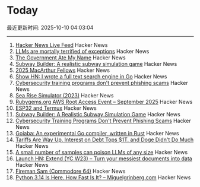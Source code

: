 # Today

最近更新时间: 2025-10-10 04:03:04

--- 
1. [Hacker News Live Feed](https://jerbear2008.github.io/hn-live/) Hacker News
2. [LLMs are mortally terrified of exceptions](https://twitter.com/karpathy/status/1976077806443569355) Hacker News
3. [The Government Ate My Name](https://slate.com/life/2025/10/passport-name-change-united-states-mexico-spain-immigration.html) Hacker News
4. [Subway Builder: A realistic subway simulation game](https://www.subwaybuilder.com/) Hacker News
5. [2025 MacArthur Fellows](https://www.macfound.org/programs/awards/fellows/) Hacker News
6. [Show HN: I wrote a full text search engine in Go](https://github.com/wizenheimer/blaze) Hacker News
7. [Cybersecurity training programs don't prevent phishing scams](https://today.ucsd.edu/story/cybersecurity-training-programs-dont-prevent-employees-from-falling-for-phishing-scams) Hacker News
8. [Sea Rise Simulator (2023)](https://nagix.github.io/sea-level-rise-3d-map/) Hacker News
9. [Rubygems.org AWS Root Access Event – September 2025](https://rubycentral.org/news/rubygems-org-aws-root-access-event-september-2025/) Hacker News
10. [ESP32 and Termux](https://blog.gavide.dev/blog/esp32-and-termux) Hacker News
11. [Subway Builder: A Realistic Subway Simulation Game](https://www.subwaybuilder.com/) Hacker News
12. [Cybersecurity Training Programs Don't Prevent Phishing Scams](https://today.ucsd.edu/story/cybersecurity-training-programs-dont-prevent-employees-from-falling-for-phishing-scams) Hacker News
13. [Goiaba: An experimental Go compiler, written in Rust](https://github.com/raphamorim/goiaba) Hacker News
14. [Tariffs Are Way Up. Interest on Debt Tops $1T. and Doge Didn't Do Much](https://www.wsj.com/economy/federal-budget-fiscal-2025-e8d21595) Hacker News
15. [A small number of samples can poison LLMs of any size](https://www.anthropic.com/research/small-samples-poison) Hacker News
16. [Launch HN: Extend (YC W23) – Turn your messiest documents into data](https://www.extend.ai/) Hacker News
17. [Fireman Sam (Commodore 64)](http://retrovania-vgjunk.blogspot.com/2016/11/fireman-sam-commodore-64.html) Hacker News
18. [Python 3.14 Is Here. How Fast Is It? – Miguelgrinberg.com](https://blog.miguelgrinberg.com/post/python-3-14-is-here-how-fast-is-it) Hacker News
